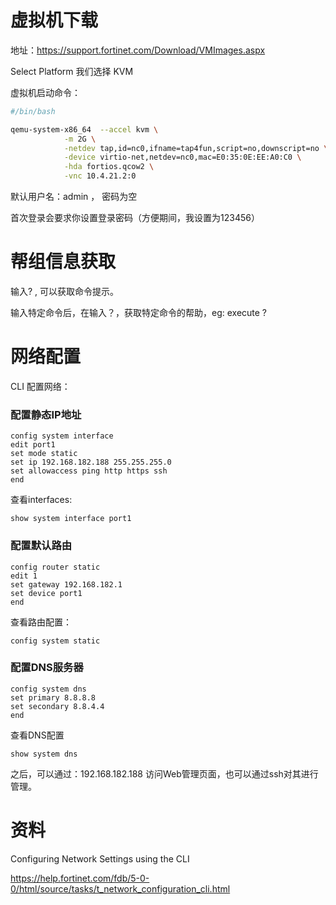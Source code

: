 # 虚拟机下载

地址：https://support.fortinet.com/Download/VMImages.aspx

Select Platform 我们选择 KVM

虚拟机启动命令：

```bash
#/bin/bash

qemu-system-x86_64 	--accel kvm \
			-m 2G \
			-netdev tap,id=nc0,ifname=tap4fun,script=no,downscript=no \
			-device virtio-net,netdev=nc0,mac=E0:35:0E:EE:A0:C0 \
			-hda fortios.qcow2 \
			-vnc 10.4.21.2:0
```

默认用户名：admin ， 密码为空

首次登录会要求你设置登录密码（方便期间，我设置为123456）

# 帮组信息获取

输入? , 可以获取命令提示。

输入特定命令后，在输入？，获取特定命令的帮助，eg: execute ?



# 网络配置

CLI 配置网络：

### 配置静态IP地址

```
config system interface
edit port1
set mode static
set ip 192.168.182.188 255.255.255.0
set allowaccess ping http https ssh
end
```

查看interfaces:

```
show system interface port1
```

### 配置默认路由

```
config router static
edit 1
set gateway 192.168.182.1
set device port1
end
```

查看路由配置：

```
config system static
```

### 配置DNS服务器

```
config system dns
set primary 8.8.8.8
set secondary 8.8.4.4
end
```

查看DNS配置

```
show system dns
```

之后，可以通过：192.168.182.188 访问Web管理页面，也可以通过ssh对其进行管理。

# 资料

Configuring Network Settings using the CLI

https://help.fortinet.com/fdb/5-0-0/html/source/tasks/t_network_configuration_cli.html